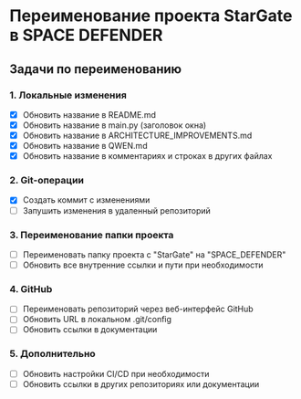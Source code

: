 # Переименование проекта StarGate в SPACE DEFENDER

## Задачи по переименованию

### 1. Локальные изменения
- [x] Обновить название в README.md
- [x] Обновить название в main.py (заголовок окна)
- [x] Обновить название в ARCHITECTURE_IMPROVEMENTS.md
- [x] Обновить название в QWEN.md
- [x] Обновить название в комментариях и строках в других файлах

### 2. Git-операции
- [x] Создать коммит с изменениями
- [ ] Запушить изменения в удаленный репозиторий

### 3. Переименование папки проекта
- [ ] Переименовать папку проекта с "StarGate" на "SPACE_DEFENDER"
- [ ] Обновить все внутренние ссылки и пути при необходимости

### 4. GitHub
- [ ] Переименовать репозиторий через веб-интерфейс GitHub
- [ ] Обновить URL в локальном .git/config
- [ ] Обновить ссылки в документации

### 5. Дополнительно
- [ ] Обновить настройки CI/CD при необходимости
- [ ] Обновить ссылки в других репозиториях или документации